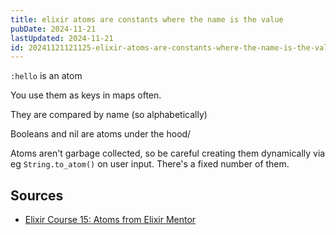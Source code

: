 ```yaml
---
title: elixir atoms are constants where the name is the value
pubDate: 2024-11-21
lastUpdated: 2024-11-21
id: 20241121121125-elixir-atoms-are-constants-where-the-name-is-the-value
---
```


`:hello` is an atom

You use them as keys in maps often.

They are compared by name (so alphabetically)

Booleans and nil are atoms under the hood/

Atoms aren't garbage collected, so be careful creating them dynamically via eg `String.to_atom()` on user input. There's a fixed number of them.

## Sources

- [Elixir Course 15: Atoms from Elixir Mentor](https://www.youtube.com/watch?v=wrxWxSei2no)
